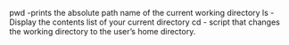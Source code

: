 pwd -prints the absolute path name of the current working directory
ls -Display the contents list of your current directory
cd - script that changes the working directory to the user’s home directory.
